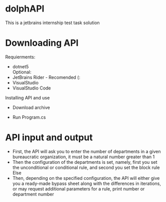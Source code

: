 # dolphAPI
This is a jetbrains internship test task solution

# Downloading API

Requierments: 
 * dotnet5  
Optional: 
 * JetBrains Rider - Recomended (:
 * VisualStudio
 * VisualStudio Code

Installing API and use
 *  Download archive
 - Run Program.cs


# API input and output 
 - First, the API will ask you to enter the number of departments in a given bureaucratic organization, it must be a natural number greater than 1
 - Then the configuration of the departments is set, namely, first you set the unconditional or conditional rule, and second you set the block rule Else
 - Then, depending on the specified configuration, the API will either give you a ready-made bypass sheet along with the differences in iterations, or may request additional parameters for a rule, print number or department number

